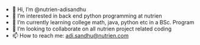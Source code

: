 - 👋 Hi, I’m @nutrien-adisandhu
- 👀 I’m interested in back end python programming at nutrien
- 🌱 I’m currently learning college math, java, python etc in a BSc. Program
- 💞️ I’m looking to collaborate on all nutrien project related coding
- 📫 How to reach me: adi.sandhu@nutrien.com

<!---
nutrien-adisandhu/nutrien-adisandhu is a ✨ special ✨ repository because its `README.md` (this file) appears on your GitHub profile.
You can click the Preview link to take a look at your changes.
--->
